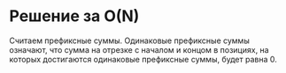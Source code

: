 # Решение за O(N)

Считаем префиксные суммы. Одинаковые префиксные суммы означают, что сумма на отрезке с началом и концом в позициях, на которых
достигаются одинаковые префиксные суммы, будет равна 0.


